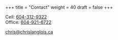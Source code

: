 +++
title = "Contact"
weight = 40
draft = false
+++

Cell: [604-312-9322](tel:604-312-9322)  
Office: [604-921-6722](tel:604-921-6722)  

<chris@chrislanglois.ca>

<!--
<form method="post" action="#">
	<div class="field half first">
		<label for="name">Name</label>
		<input type="text" name="name" id="name" />
	</div>
	<div class="field half">
		<label for="email">Email</label>
		<input type="text" name="email" id="email" />
	</div>
	<div class="field">
		<label for="message">Message</label>
		<textarea name="message" id="message" rows="4"></textarea>
	</div>
	<ul class="actions">
		<li><input type="submit" value="Send Message" class="special" /></li>
		<li><input type="reset" value="Reset" /></li>
	</ul>
</form>
-->

<!-- {{< socialLinks >}} -->
